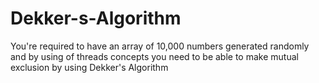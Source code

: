 # Dekker-s-Algorithm
You're required to have an array of 10,000 numbers generated randomly and by using of threads concepts you need to be able to make mutual exclusion by using Dekker's Algorithm
